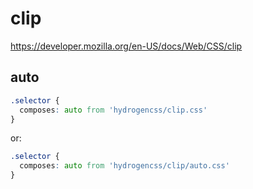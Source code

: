 # clip

https://developer.mozilla.org/en-US/docs/Web/CSS/clip

## auto
```css
.selector {
  composes: auto from 'hydrogencss/clip.css'
}
```

or:
```css
.selector {
  composes: auto from 'hydrogencss/clip/auto.css'
}
```

